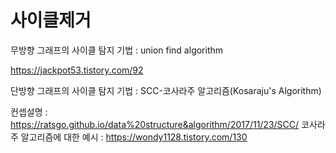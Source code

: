 # 사이클제거

무방향 그래프의 사이클 탐지 기법 : union find algorithm

https://jackpot53.tistory.com/92


단방향 그래프의 사이클 탐지 기법 : SCC-코사라주 알고리즘(Kosaraju's Algorithm)

컨셉설명 : https://ratsgo.github.io/data%20structure&algorithm/2017/11/23/SCC/
코사라주 알고리즘에 대한 예시 : https://wondy1128.tistory.com/130
